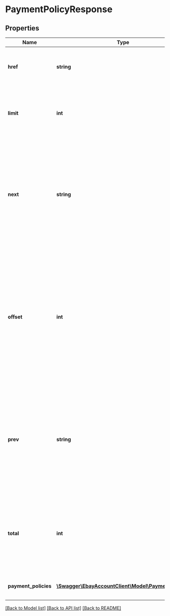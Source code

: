 # PaymentPolicyResponse

## Properties
Name | Type | Description | Notes
------------ | ------------- | ------------- | -------------
**href** | **string** | The URI of the current page of results from the result set. | [optional] 
**limit** | **int** | The number of items returned on a single page from the result set. | [optional] 
**next** | **string** | The URI for the following page of results. This value is returned only if there is an additional page of results to display from the result set. Max length: 2048 | [optional] 
**offset** | **int** | The number of results skipped in the result set before listing the first returned result. Note: The items in a paginated result set use a zero-based list where the first item in the list has an offset of 0. | [optional] 
**prev** | **string** | The URI for the preceding page of results. This value is returned only if there is a previous page of results to display from the result set. Max length: 2048 | [optional] 
**total** | **int** | The total number of items retrieved in the result set. If no items are found, this field is returned with a value of 0. | [optional] 
**payment_policies** | [**\Swagger\EbayAccountClient\Model\PaymentPolicy[]**](PaymentPolicy.md) | A list of the seller&#39;s payment policies. | [optional] 

[[Back to Model list]](../README.md#documentation-for-models) [[Back to API list]](../README.md#documentation-for-api-endpoints) [[Back to README]](../README.md)


